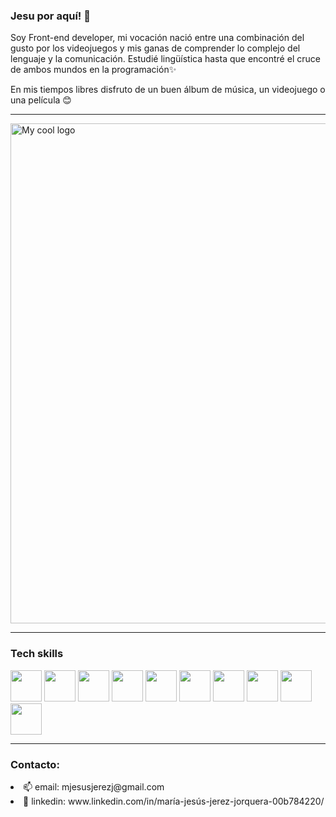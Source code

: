 ### Jesu por aquí! 👋

Soy Front-end developer, mi vocación nació entre una combinación del gusto por los videojuegos y mis ganas de comprender lo complejo del lenguaje y la comunicación. Estudié lingüística hasta que encontré el cruce de ambos mundos en la programación✨

En mis tiempos libres disfruto de un buen álbum de música, un videojuego o una película 😊

---------------
<img src="https://preview.redd.it/r7nwau5hb4m51.jpg?auto=webp&s=81c82aaf86b3587ff7d0fb3c95fb533ea898f4cd" alt="My cool logo" width="800"/>

----------------

### Tech skills
<img src="https://upload.wikimedia.org/wikipedia/commons/thumb/9/99/Unofficial_JavaScript_logo_2.svg/1024px-Unofficial_JavaScript_logo_2.svg.png" width="50"/> <img src="https://upload.wikimedia.org/wikipedia/commons/thumb/6/62/CSS3_logo.svg/800px-CSS3_logo.svg.png" width="50"/> <img src="https://cdn-icons-png.flaticon.com/512/1051/1051277.png?w=360" width="50"/> <img src="https://seeklogo.com/images/N/npm-logo-01B8642EDD-seeklogo.com.png" width="50"/> <img src="https://upload.wikimedia.org/wikipedia/commons/thumb/9/9a/Visual_Studio_Code_1.35_icon.svg/2048px-Visual_Studio_Code_1.35_icon.svg.png" width="50"/> <img src="https://img2.freepng.es/20180621/ewt/kisspng-trello-logo-slack-atlassian-trello-5b2bcdc85e4d36.2783338815295973843863.jpg" width="50"/> <img src="https://brandslogos.com/wp-content/uploads/thumbs/firebase-logo-vector.svg" width="50"/> <img src="https://iconape.com/wp-content/png_logo_vector/git-icon.png" width="50"/> <img src="https://cdn-icons-png.flaticon.com/512/25/25231.png" width="50"/> <img src="https://pngset.com/images/logo-react-js-logo-svg-symbol-trademark-grenade-bomb-transparent-png-2691562.png" width="50"/> 


---------------

### Contacto:
<li>📫 email: mjesusjerezj@gmail.com</li>
<li>🔗 linkedin: www.linkedin.com/in/maría-jesús-jerez-jorquera-00b784220/  </li>       



